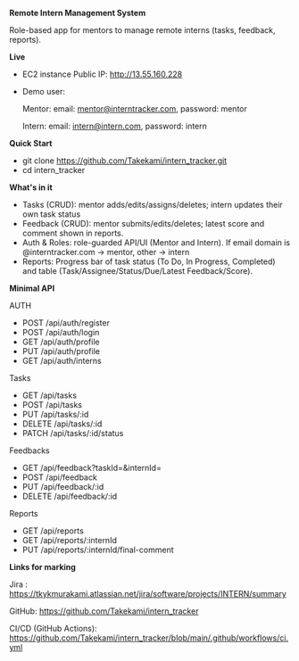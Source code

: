 **Remote Intern Management System**

Role-based app for mentors to manage remote interns (tasks, feedback, reports).

**Live**

* EC2 instance Public IP: http://13.55.160.228

* Demo user:

  Mentor:
    email: mentor@interntracker.com, password: mentor
  
  Intern:
    email: intern@intern.com, password: intern

**Quick Start**

* git clone https://github.com/Takekami/intern_tracker.git
* cd intern_tracker

**What's in it**

* Tasks (CRUD): mentor adds/edits/assigns/deletes; intern updates their own task status
* Feedback (CRUD): mentor submits/edits/deletes; latest score and comment shown in reports.
* Auth & Roles: role-guarded API/UI (Mentor and Intern). If email domain is @interntracker.com -> mentor, other -> intern
* Reports: Progress bar of task status (To Do, In Progress, Completed) and table (Task/Assignee/Status/Due/Latest Feedback/Score).

**Minimal API**

AUTH
* POST /api/auth/register
* POST /api/auth/login
* GET /api/auth/profile
* PUT /api/auth/profile
* GET /api/auth/interns

Tasks
* GET /api/tasks
* POST /api/tasks
* PUT /api/tasks/:id
* DELETE /api/tasks/:id
* PATCH /api/tasks/:id/status

Feedbacks
* GET /api/feedback?taskId=&internId=
* POST /api/feedback
* PUT /api/feedback/:id
* DELETE /api/feedback/:id

Reports
* GET /api/reports
* GET /api/reports/:internId
* PUT /api/reports/:internId/final-comment

**Links for marking**

Jira : https://tkykmurakami.atlassian.net/jira/software/projects/INTERN/summary

GitHub: https://github.com/Takekami/intern_tracker

CI/CD (GitHub Actions): https://github.com/Takekami/intern_tracker/blob/main/.github/workflows/ci.yml
